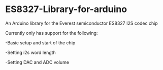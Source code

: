 # ES8327-Library-for-arduino
 An Arduino library for the Everest semiconductor ES8327 I2S codec chip

 Currently only has support for the following:
	
-Basic setup and start of the chip

-Setting i2s word length

-Setting DAC and ADC volume
